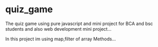 # quiz_game
The quiz game using pure javascript
 and mini project for BCA and bsc
 students and also web development mini
 project...

In this project im using map,filter of array
Methods...
